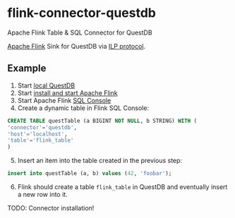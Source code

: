 # flink-connector-questdb
Apache Flink Table &amp; SQL Connector for QuestDB

[Apache Flink](https://nightlies.apache.org/flink/flink-docs-master/docs/connectors/table/overview/) Sink for QuestDB via [ILP protocol](https://questdb.io/docs/develop/insert-data#influxdb-line-protocol). 

## Example
1. Start [local QuestDB](https://questdb.io/docs/get-started/docker)
2. Start [install and start Apache Flink](https://nightlies.apache.org/flink/flink-docs-master/docs/try-flink/local_installation/)
3. Start Apache Flink [SQL Console](https://nightlies.apache.org/flink/flink-docs-master/docs/dev/table/sqlclient/)
4. Create a dynamic table in Flink SQL Console:
```sql
CREATE TABLE questTable (a BIGINT NOT NULL, b STRING) WITH (
'connector'='questdb',
'host'='localhost',
'table'='flink_table'
)
```
5. Insert an item into the table created in the previous step:
```sql
insert into questTable (a, b) values (42, 'foobar');
```
6. Flink should create a table `flink_table` in QuestDB and eventually insert a new row into it. 

TODO: Connector installation!
